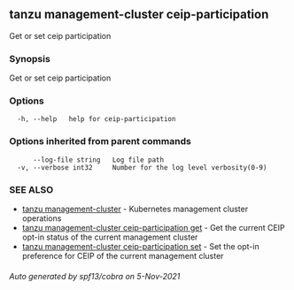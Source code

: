 ## tanzu management-cluster ceip-participation

Get or set ceip participation

### Synopsis

Get or set ceip participation

### Options

```
  -h, --help   help for ceip-participation
```

### Options inherited from parent commands

```
      --log-file string   Log file path
  -v, --verbose int32     Number for the log level verbosity(0-9)
```

### SEE ALSO

* [tanzu management-cluster](tanzu_management-cluster.md)	 - Kubernetes management cluster operations
* [tanzu management-cluster ceip-participation get](tanzu_management-cluster_ceip-participation_get.md)	 - Get the current CEIP opt-in status of the current management cluster
* [tanzu management-cluster ceip-participation set](tanzu_management-cluster_ceip-participation_set.md)	 - Set the opt-in preference for CEIP of the current management cluster

###### Auto generated by spf13/cobra on 5-Nov-2021
